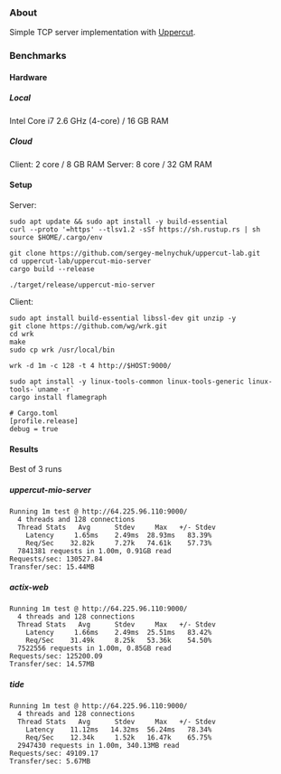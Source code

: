 ### About

Simple TCP server implementation with [Uppercut](https://github.com/sergey-melnychuk/uppercut).

### Benchmarks

#### Hardware

##### Local

Intel Core i7 2.6 GHz (4-core) / 16 GB RAM

##### Cloud

Client: 2 core / 8 GB RAM
Server: 8 core / 32 GM RAM

#### Setup

Server:

```
sudo apt update && sudo apt install -y build-essential
curl --proto '=https' --tlsv1.2 -sSf https://sh.rustup.rs | sh
source $HOME/.cargo/env

git clone https://github.com/sergey-melnychuk/uppercut-lab.git
cd uppercut-lab/uppercut-mio-server
cargo build --release

./target/release/uppercut-mio-server
```

Client:

```shell
sudo apt install build-essential libssl-dev git unzip -y
git clone https://github.com/wg/wrk.git
cd wrk
make
sudo cp wrk /usr/local/bin

wrk -d 1m -c 128 -t 4 http://$HOST:9000/
```

```
sudo apt install -y linux-tools-common linux-tools-generic linux-tools-`uname -r`
cargo install flamegraph
```

```
# Cargo.toml
[profile.release]
debug = true
```

#### Results

Best of 3 runs

##### uppercut-mio-server

```
Running 1m test @ http://64.225.96.110:9000/
  4 threads and 128 connections
  Thread Stats   Avg      Stdev     Max   +/- Stdev
    Latency     1.65ms    2.49ms  28.93ms   83.39%
    Req/Sec    32.82k     7.27k   74.61k    57.73%
  7841381 requests in 1.00m, 0.91GB read
Requests/sec: 130527.84
Transfer/sec: 15.44MB
```

##### actix-web

```
Running 1m test @ http://64.225.96.110:9000/
  4 threads and 128 connections
  Thread Stats   Avg      Stdev     Max   +/- Stdev
    Latency     1.66ms    2.49ms  25.51ms   83.42%
    Req/Sec    31.49k     8.25k   53.36k    54.50%
  7522556 requests in 1.00m, 0.85GB read
Requests/sec: 125200.09
Transfer/sec: 14.57MB
```

##### tide

```
Running 1m test @ http://64.225.96.110:9000/
  4 threads and 128 connections
  Thread Stats   Avg      Stdev     Max   +/- Stdev
    Latency    11.12ms   14.32ms  56.24ms   78.34%
    Req/Sec    12.34k     1.52k   16.47k    65.75%
  2947430 requests in 1.00m, 340.13MB read
Requests/sec: 49109.17
Transfer/sec: 5.67MB
```
